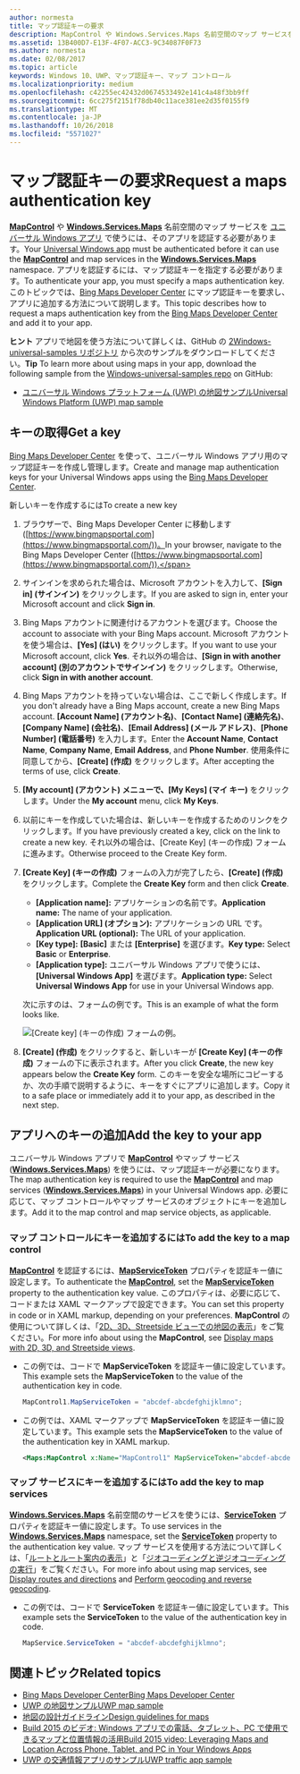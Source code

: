 ```yaml
---
author: normesta
title: マップ認証キーの要求
description: MapControl や Windows.Services.Maps 名前空間のマップ サービスをユニバーサル Windows アプリで使うには、そのアプリを認証する必要があります。
ms.assetid: 13B400D7-E13F-4F07-ACC3-9C34087F0F73
ms.author: normesta
ms.date: 02/08/2017
ms.topic: article
keywords: Windows 10、UWP、マップ認証キー、マップ コントロール
ms.localizationpriority: medium
ms.openlocfilehash: c42255ec42432d0674533492e141c4a48f3bb9ff
ms.sourcegitcommit: 6cc275f2151f78db40c11ace381ee2d35f0155f9
ms.translationtype: MT
ms.contentlocale: ja-JP
ms.lasthandoff: 10/26/2018
ms.locfileid: "5571027"
---
```

# <a name="request-a-maps-authentication-key"></a><span data-ttu-id="77f8b-104">マップ認証キーの要求</span><span class="sxs-lookup"><span data-stu-id="77f8b-104">Request a maps authentication key</span></span>




<span data-ttu-id="77f8b-105">[**MapControl**](https://msdn.microsoft.com/library/windows/apps/dn637004) や [**Windows.Services.Maps**](https://msdn.microsoft.com/library/windows/apps/dn636979) 名前空間のマップ サービスを [ユニバーサル Windows アプリ](https://msdn.microsoft.com/library/windows/apps/dn894631) で使うには、そのアプリを認証する必要があります。</span><span class="sxs-lookup"><span data-stu-id="77f8b-105">Your [Universal Windows app](https://msdn.microsoft.com/library/windows/apps/dn894631) must be authenticated before it can use the [**MapControl**](https://msdn.microsoft.com/library/windows/apps/dn637004) and map services in the [**Windows.Services.Maps**](https://msdn.microsoft.com/library/windows/apps/dn636979) namespace.</span></span> <span data-ttu-id="77f8b-106">アプリを認証するには、マップ認証キーを指定する必要があります。</span><span class="sxs-lookup"><span data-stu-id="77f8b-106">To authenticate your app, you must specify a maps authentication key.</span></span> <span data-ttu-id="77f8b-107">このトピックでは、[Bing Maps Developer Center](https://www.bingmapsportal.com/) にマップ認証キーを要求し、アプリに追加する方法について説明します。</span><span class="sxs-lookup"><span data-stu-id="77f8b-107">This topic describes how to request a maps authentication key from the [Bing Maps Developer Center](https://www.bingmapsportal.com/) and add it to your app.</span></span>

<span data-ttu-id="77f8b-108">**ヒント** アプリで地図を使う方法について詳しくは、GitHub の [2Windows-universal-samples リポジトリ](http://go.microsoft.com/fwlink/p/?LinkId=619979) から次のサンプルをダウンロードしてください。</span><span class="sxs-lookup"><span data-stu-id="77f8b-108">**Tip** To learn more about using maps in your app, download the following sample from the [Windows-universal-samples repo](http://go.microsoft.com/fwlink/p/?LinkId=619979) on GitHub:</span></span>

-   [<span data-ttu-id="77f8b-109">ユニバーサル Windows プラットフォーム (UWP) の地図サンプル</span><span class="sxs-lookup"><span data-stu-id="77f8b-109">Universal Windows Platform (UWP) map sample</span></span>](http://go.microsoft.com/fwlink/p/?LinkId=619977)

## <a name="get-a-key"></a><span data-ttu-id="77f8b-110">キーの取得</span><span class="sxs-lookup"><span data-stu-id="77f8b-110">Get a key</span></span>


<span data-ttu-id="77f8b-111">[Bing Maps Developer Center](https://www.bingmapsportal.com/) を使って、ユニバーサル Windows アプリ用のマップ認証キーを作成し管理します。</span><span class="sxs-lookup"><span data-stu-id="77f8b-111">Create and manage map authentication keys for your Universal Windows apps using the [Bing Maps Developer Center](https://www.bingmapsportal.com/).</span></span>

<span data-ttu-id="77f8b-112">新しいキーを作成するには</span><span class="sxs-lookup"><span data-stu-id="77f8b-112">To create a new key</span></span>

1.  <span data-ttu-id="77f8b-113">ブラウザーで、Bing Maps Developer Center に移動します ([https://www.bingmapsportal.com](https://www.bingmapsportal.com/))。</span><span class="sxs-lookup"><span data-stu-id="77f8b-113">In your browser, navigate to the Bing Maps Developer Center ([https://www.bingmapsportal.com](https://www.bingmapsportal.com/)).</span></span>

2.  <span data-ttu-id="77f8b-114">サインインを求められた場合は、Microsoft アカウントを入力して、**[Sign in] (サインイン)** をクリックします。</span><span class="sxs-lookup"><span data-stu-id="77f8b-114">If you are asked to sign in, enter your Microsoft account and click **Sign in**.</span></span>

3.  <span data-ttu-id="77f8b-115">Bing Maps アカウントに関連付けるアカウントを選びます。</span><span class="sxs-lookup"><span data-stu-id="77f8b-115">Choose the account to associate with your Bing Maps account.</span></span> <span data-ttu-id="77f8b-116">Microsoft アカウントを使う場合は、**[Yes] (はい)** をクリックします。</span><span class="sxs-lookup"><span data-stu-id="77f8b-116">If you want to use your Microsoft account, click **Yes**.</span></span> <span data-ttu-id="77f8b-117">それ以外の場合は、**[Sign in with another account] (別のアカウントでサインイン)** をクリックします。</span><span class="sxs-lookup"><span data-stu-id="77f8b-117">Otherwise, click **Sign in with another account**.</span></span>

4.  <span data-ttu-id="77f8b-118">Bing Maps アカウントを持っていない場合は、ここで新しく作成します。</span><span class="sxs-lookup"><span data-stu-id="77f8b-118">If you don't already have a Bing Maps account, create a new Bing Maps account.</span></span> <span data-ttu-id="77f8b-119">**[Account Name] (アカウント名)**、**[Contact Name] (連絡先名)**、**[Company Name] (会社名)**、**[Email Address] (メール アドレス)**、**[Phone Number] (電話番号)** を入力します。</span><span class="sxs-lookup"><span data-stu-id="77f8b-119">Enter the **Account Name**, **Contact Name**, **Company Name**, **Email Address**, and **Phone Number**.</span></span> <span data-ttu-id="77f8b-120">使用条件に同意してから、**[Create] (作成)** をクリックします。</span><span class="sxs-lookup"><span data-stu-id="77f8b-120">After accepting the terms of use, click **Create**.</span></span>

5.  <span data-ttu-id="77f8b-121">**[My account] (アカウント) **メニューで、**[My Keys] (マイ キー)** をクリックします。</span><span class="sxs-lookup"><span data-stu-id="77f8b-121">Under the **My account** menu, click **My Keys**.</span></span>

6.  <span data-ttu-id="77f8b-122">以前にキーを作成していた場合は、新しいキーを作成するためのリンクをクリックします。</span><span class="sxs-lookup"><span data-stu-id="77f8b-122">If you have previously created a key, click on the link to create a new key.</span></span> <span data-ttu-id="77f8b-123">それ以外の場合は、[Create Key] (キーの作成) フォームに進みます。</span><span class="sxs-lookup"><span data-stu-id="77f8b-123">Otherwise proceed to the Create Key form.</span></span>

7.  <span data-ttu-id="77f8b-124">**[Create Key] (キーの作成)** フォームの入力が完了したら、**[Create] (作成)** をクリックします。</span><span class="sxs-lookup"><span data-stu-id="77f8b-124">Complete the **Create Key** form and then click **Create**.</span></span>

    -   <span data-ttu-id="77f8b-125">**[Application name]:** アプリケーションの名前です。</span><span class="sxs-lookup"><span data-stu-id="77f8b-125">**Application name:** The name of your application.</span></span>
    -   <span data-ttu-id="77f8b-126">**[Application URL] (オプション):** アプリケーションの URL です。</span><span class="sxs-lookup"><span data-stu-id="77f8b-126">**Application URL (optional):** The URL of your application.</span></span>
    -   <span data-ttu-id="77f8b-127">**[Key type]:** **[Basic]** または **[Enterprise]** を選びます。</span><span class="sxs-lookup"><span data-stu-id="77f8b-127">**Key type:** Select **Basic** or **Enterprise**.</span></span>
    -   <span data-ttu-id="77f8b-128">**[Application type]:** ユニバーサル Windows アプリで使うには、**[Universal Windows App]** を選びます。</span><span class="sxs-lookup"><span data-stu-id="77f8b-128">**Application type:** Select **Universal Windows App** for use in your Universal Windows app.</span></span>

    <span data-ttu-id="77f8b-129">次に示すのは、フォームの例です。</span><span class="sxs-lookup"><span data-stu-id="77f8b-129">This is an example of what the form looks like.</span></span>

    ![[Create key] (キーの作成) フォームの例。](images/createkeydialog.png)

8.  <span data-ttu-id="77f8b-131">**[Create] (作成)** をクリックすると、新しいキーが **[Create Key] (キーの作成)** フォームの下に表示されます。</span><span class="sxs-lookup"><span data-stu-id="77f8b-131">After you click **Create**, the new key appears below the **Create Key** form.</span></span> <span data-ttu-id="77f8b-132">このキーを安全な場所にコピーするか、次の手順で説明するように、キーをすぐにアプリに追加します。</span><span class="sxs-lookup"><span data-stu-id="77f8b-132">Copy it to a safe place or immediately add it to your app, as described in the next step.</span></span>

## <a name="add-the-key-to-your-app"></a><span data-ttu-id="77f8b-133">アプリへのキーの追加</span><span class="sxs-lookup"><span data-stu-id="77f8b-133">Add the key to your app</span></span>


<span data-ttu-id="77f8b-134">ユニバーサル Windows アプリで [**MapControl**](https://msdn.microsoft.com/library/windows/apps/dn637004) やマップ サービス ([**Windows.Services.Maps**](https://msdn.microsoft.com/library/windows/apps/dn636979)) を使うには、マップ認証キーが必要になります。</span><span class="sxs-lookup"><span data-stu-id="77f8b-134">The map authentication key is required to use the [**MapControl**](https://msdn.microsoft.com/library/windows/apps/dn637004) and map services ([**Windows.Services.Maps**](https://msdn.microsoft.com/library/windows/apps/dn636979)) in your Universal Windows app.</span></span> <span data-ttu-id="77f8b-135">必要に応じて、マップ コントロールやマップ サービスのオブジェクトにキーを追加します。</span><span class="sxs-lookup"><span data-stu-id="77f8b-135">Add it to the map control and map service objects, as applicable.</span></span>

### <a name="to-add-the-key-to-a-map-control"></a><span data-ttu-id="77f8b-136">マップ コントロールにキーを追加するには</span><span class="sxs-lookup"><span data-stu-id="77f8b-136">To add the key to a map control</span></span>

<span data-ttu-id="77f8b-137">[**MapControl**](https://msdn.microsoft.com/library/windows/apps/dn637004) を認証するには、[**MapServiceToken**](https://msdn.microsoft.com/library/windows/apps/dn637036) プロパティを認証キー値に設定します。</span><span class="sxs-lookup"><span data-stu-id="77f8b-137">To authenticate the [**MapControl**](https://msdn.microsoft.com/library/windows/apps/dn637004), set the [**MapServiceToken**](https://msdn.microsoft.com/library/windows/apps/dn637036) property to the authentication key value.</span></span> <span data-ttu-id="77f8b-138">このプロパティは、必要に応じて、コードまたは XAML マークアップで設定できます。</span><span class="sxs-lookup"><span data-stu-id="77f8b-138">You can set this property in code or in XAML markup, depending on your preferences.</span></span> <span data-ttu-id="77f8b-139">**MapControl** の使用について詳しくは、「[2D、3D、Streetside ビューでの地図の表示](display-maps.md)」をご覧ください。</span><span class="sxs-lookup"><span data-stu-id="77f8b-139">For more info about using the **MapControl**, see [Display maps with 2D, 3D, and Streetside views](display-maps.md).</span></span>

-   <span data-ttu-id="77f8b-140">この例では、コードで **MapServiceToken** を認証キー値に設定しています。</span><span class="sxs-lookup"><span data-stu-id="77f8b-140">This example sets the **MapServiceToken** to the value of the authentication key in code.</span></span>

    ```cs
    MapControl1.MapServiceToken = "abcdef-abcdefghijklmno";
    ```

-   <span data-ttu-id="77f8b-141">この例では、XAML マークアップで **MapServiceToken** を認証キー値に設定しています。</span><span class="sxs-lookup"><span data-stu-id="77f8b-141">This example sets the **MapServiceToken** to the value of the authentication key in XAML markup.</span></span>

    ```xml
    <Maps:MapControl x:Name="MapControl1" MapServiceToken="abcdef-abcdefghijklmno"/>
    ```

### <a name="to-add-the-key-to-map-services"></a><span data-ttu-id="77f8b-142">マップ サービスにキーを追加するには</span><span class="sxs-lookup"><span data-stu-id="77f8b-142">To add the key to map services</span></span>

<span data-ttu-id="77f8b-143">[**Windows.Services.Maps**](https://msdn.microsoft.com/library/windows/apps/dn636979) 名前空間のサービスを使うには、[**ServiceToken**](https://msdn.microsoft.com/library/windows/apps/dn636977) プロパティを認証キー値に設定します。</span><span class="sxs-lookup"><span data-stu-id="77f8b-143">To use services in the [**Windows.Services.Maps**](https://msdn.microsoft.com/library/windows/apps/dn636979) namespace, set the [**ServiceToken**](https://msdn.microsoft.com/library/windows/apps/dn636977) property to the authentication key value.</span></span> <span data-ttu-id="77f8b-144">マップ サービスを使用する方法について詳しくは、「[ルートとルート案内の表示](routes-and-directions.md)」と「[ジオコーディングと逆ジオコーディングの実行](geocoding.md)」をご覧ください。</span><span class="sxs-lookup"><span data-stu-id="77f8b-144">For more info about using map services, see [Display routes and directions](routes-and-directions.md) and [Perform geocoding and reverse geocoding](geocoding.md).</span></span>

-   <span data-ttu-id="77f8b-145">この例では、コードで **ServiceToken** を認証キー値に設定しています。</span><span class="sxs-lookup"><span data-stu-id="77f8b-145">This example sets the **ServiceToken** to the value of the authentication key in code.</span></span>

    ```cs
    MapService.ServiceToken = "abcdef-abcdefghijklmno";
    ```

## <a name="related-topics"></a><span data-ttu-id="77f8b-146">関連トピック</span><span class="sxs-lookup"><span data-stu-id="77f8b-146">Related topics</span></span>

* [<span data-ttu-id="77f8b-147">Bing Maps Developer Center</span><span class="sxs-lookup"><span data-stu-id="77f8b-147">Bing Maps Developer Center</span></span>](https://www.bingmapsportal.com/)
* [<span data-ttu-id="77f8b-148">UWP の地図サンプル</span><span class="sxs-lookup"><span data-stu-id="77f8b-148">UWP map sample</span></span>](http://go.microsoft.com/fwlink/p/?LinkId=619977)
* [<span data-ttu-id="77f8b-149">地図の設計ガイドライン</span><span class="sxs-lookup"><span data-stu-id="77f8b-149">Design guidelines for maps</span></span>](https://msdn.microsoft.com/library/windows/apps/dn596102)
* [<span data-ttu-id="77f8b-150">Build 2015 のビデオ: Windows アプリでの電話、タブレット、PC で使用できるマップと位置情報の活用</span><span class="sxs-lookup"><span data-stu-id="77f8b-150">Build 2015 video: Leveraging Maps and Location Across Phone, Tablet, and PC in Your Windows Apps</span></span>](https://channel9.msdn.com/Events/Build/2015/2-757)
* [<span data-ttu-id="77f8b-151">UWP の交通情報アプリのサンプル</span><span class="sxs-lookup"><span data-stu-id="77f8b-151">UWP traffic app sample</span></span>](http://go.microsoft.com/fwlink/p/?LinkId=619982)
